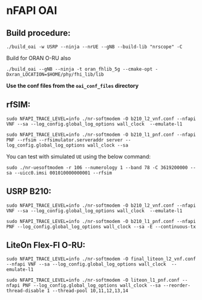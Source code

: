 # nFAPI OAI 

## Build procedure:

```shell
./build_oai -w USRP --ninja --nrUE --gNB --build-lib "nrscope" -C
```

Build for ORAN O-RU also

```shell
./build_oai --gNB --ninja -t oran_fhlib_5g --cmake-opt -Dxran_LOCATION=$HOME/phy/fhi_lib/lib
```

**Use the conf files from the `oai_conf_files` directory**

## rfSIM:

```shell
sudo NFAPI_TRACE_LEVEL=info ./nr-softmodem -O b210_l2_vnf.conf --nfapi VNF --sa --log_config.global_log_options wall_clock  --emulate-l1
```

```shell
sudo NFAPI_TRACE_LEVEL=info ./nr-softmodem -O b210_l1_pnf.conf --nfapi PNF --rfsim --rfsimulator.serveraddr server --log_config.global_log_options wall_clock --sa
```

You can test with simulated `UE` using the below command:

```shell
sudo ./nr-uesoftmodem -r 106 --numerology 1 --band 78 -C 3619200000 --sa --uicc0.imsi 001010000000001 --rfsim
```

## USRP B210:

```shell
sudo NFAPI_TRACE_LEVEL=info ./nr-softmodem -O b210_l2_vnf.conf --nfapi VNF --sa --log_config.global_log_options wall_clock  --emulate-l1
```

```shell
sudo NFAPI_TRACE_LEVEL=info ./nr-softmodem -O b210_l1_pnf.conf --nfapi PNF --log_config.global_log_options wall_clock --sa -E --continuous-tx
```

## LiteOn Flex-FI O-RU:

```shell
sudo NFAPI_TRACE_LEVEL=info ./nr-softmodem -O final_liteon_l2_vnf.conf --nfapi VNF --sa --log_config.global_log_options wall_clock  --emulate-l1
```


```shell
sudo NFAPI_TRACE_LEVEL=info ./nr-softmodem -O liteon_l1_pnf.conf --nfapi PNF --log_config.global_log_options wall_clock --sa --reorder-thread-disable 1 --thread-pool 10,11,12,13,14
```

